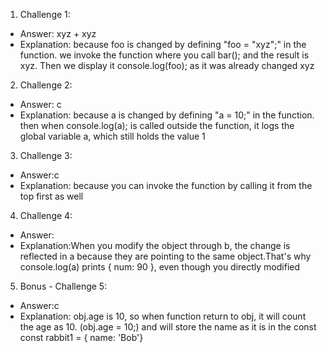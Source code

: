 1. Challenge 1:

- Answer: xyz + xyz
- Explanation: because foo is changed by defining "foo = "xyz";" in the function. we invoke the function where you call bar(); and the result is xyz. Then we display it console.log(foo); as it was already changed xyz

2. Challenge 2:

- Answer: c
- Explanation: because a is changed by defining "a = 10;" in the function. then when console.log(a); is called outside the function, it logs the global variable a, which still holds the value 1

3. Challenge 3:

- Answer:c
- Explanation: because you can invoke the function by calling it from the top first as well

4. Challenge 4:

- Answer:
- Explanation:When you modify the object through b, the change is reflected in a because they are pointing to the same object.That's why console.log(a) prints { num: 90 }, even though you directly modified

5. Bonus - Challenge 5:

- Answer:c
- Explanation: obj.age is 10, so when function return to obj, it will count the age as 10. (obj.age = 10;) and will store the name as it is in the const const rabbit1 = { name: 'Bob'}
